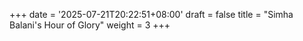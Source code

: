 +++
date = '2025-07-21T20:22:51+08:00'
draft = false
title = "Simha Balani's Hour of Glory"
weight = 3
+++
